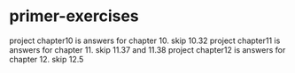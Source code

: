 # primer-exercises
project chapter10 is answers for chapter 10.
     skip 10.32
project chapter11 is answers for chapter 11.
     skip 11.37 and 11.38
project chapter12 is answers for chapter 12.
     skip 12.5
